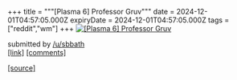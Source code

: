 +++
title = """[Plasma 6] Professor Gruv"""
date = 2024-12-01T04:57:05.000Z
expiryDate = 2024-12-01T04:57:05.000Z
tags = ["reddit","wm"]
+++
[![[Plasma 6] Professor Gruv](https://b.thumbs.redditmedia.com/DnhKBzmv6SLMRYQwF-hxTjHg4brLzyKdifZ9uba7PUA.jpg "[Plasma 6] Professor Gruv")](https://www.reddit.com/r/unixporn/comments/1h3vn3s/plasma_6_professor_gruv/)

submitted by [/u/sbbath](https://www.reddit.com/user/sbbath)  
[\[link\]](https://www.reddit.com/gallery/1h3vn3s) [\[comments\]](https://www.reddit.com/r/unixporn/comments/1h3vn3s/plasma_6_professor_gruv/)

[[source]](https://www.reddit.com/r/unixporn/comments/1h3vn3s/plasma_6_professor_gruv/)
